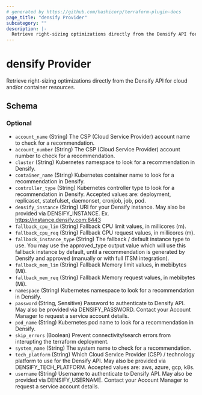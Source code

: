 ```yaml
---
# generated by https://github.com/hashicorp/terraform-plugin-docs
page_title: "densify Provider"
subcategory: ""
description: |-
  Retrieve right-sizing optimizations directly from the Densify API for cloud and/or container resources.
---
```


# densify Provider

Retrieve right-sizing optimizations directly from the Densify API for cloud and/or container resources.



<!-- schema generated by tfplugindocs -->
## Schema

### Optional

- `account_name` (String) The CSP (Cloud Service Provider) account name to check for a recommendation.
- `account_number` (String) The CSP (Cloud Service Provider) account number to check for a recommendation.
- `cluster` (String) Kubernetes namespace to look for a recommendation in Densify.
- `container_name` (String) Kubernetes container name to look for a recommendation in Densify.
- `controller_type` (String) Kubernetes controller type to look for a recommendation in Densify. Accepted values are: deployment, replicaset, statefulset, daemonset, cronjob, job, pod.
- `densify_instance` (String) URI for your Densify instance. May also be provided via DENSIFY_INSTANCE. Ex. https://instance.densify.com:8443
- `fallback_cpu_lim` (String) Fallback CPU limit values, in millicores (m).
- `fallback_cpu_req` (String) Fallback CPU request values, in millicores (m).
- `fallback_instance_type` (String) The fallback / default instance type to use. You may use the approved_type output value which will use this fallback instance by default, until a recommendation is generated by Densify and approved (manually or with full ITSM integration).
- `fallback_mem_lim` (String) Fallback Memory limit values, in mebibytes (Mi).
- `fallback_mem_req` (String) Fallback Memory request values, in mebibytes (Mi).
- `namespace` (String) Kubernetes namespace to look for a recommendation in Densify.
- `password` (String, Sensitive) Password to authenticate to Densify API. May also be provided via DENSIFY_PASSWORD. Contact your Account Manager to request a service account details.
- `pod_name` (String) Kubernetes pod name to look for a recommendation in Densify.
- `skip_errors` (Boolean) Prevent connectivity/search errors from interupting the terraform deployment.
- `system_name` (String) The system name to check for a recommendation.
- `tech_platform` (String) Which Cloud Service Provider (CSP) / technology platform to use for the Densify API. May also be provided via DENSIFY_TECH_PLATFORM. Accepted values are: aws, azure, gcp, k8s.
- `username` (String) Username to authenticate to Densify API. May also be provided via DENSIFY_USERNAME. Contact your Account Manager to request a service account details.

